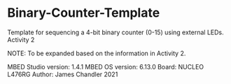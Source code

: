 Binary-Counter-Template
  ===========
  
  Template for sequencing a 4-bit binary counter (0-15) using external LEDs. Activity 2
  
  NOTE: To be expanded based on the information in Activity 2.
        
  MBED Studio version: 1.4.1 
  MBED OS version: 6.13.0 
  Board: NUCLEO L476RG 
  Author: James Chandler 2021